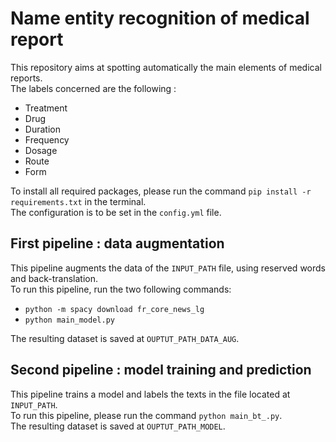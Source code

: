 # Name entity recognition of medical report
This repository aims at spotting automatically the main elements of medical reports.  
The labels concerned are the following :
- Treatment
- Drug
- Duration
- Frequency
- Dosage
- Route
- Form
  
To install all required packages, please run the command `pip install -r requirements.txt` in the terminal.  
The configuration is to be set in the `config.yml` file.  
  
## First pipeline : data augmentation
This pipeline augments the data of the `INPUT_PATH` file, using reserved words and back-translation.  
To run this pipeline, run the two following commands:  
- `python -m spacy download fr_core_news_lg`  
- `python main_model.py`  
  
The resulting dataset is saved at `OUPTUT_PATH_DATA_AUG`.  
  
## Second pipeline : model training and prediction
This pipeline trains a model and labels the texts in the file located at `INPUT_PATH`.  
To run this pipeline, please run the command `python main_bt_.py`.  
The resulting dataset is saved at `OUPTUT_PATH_MODEL`.